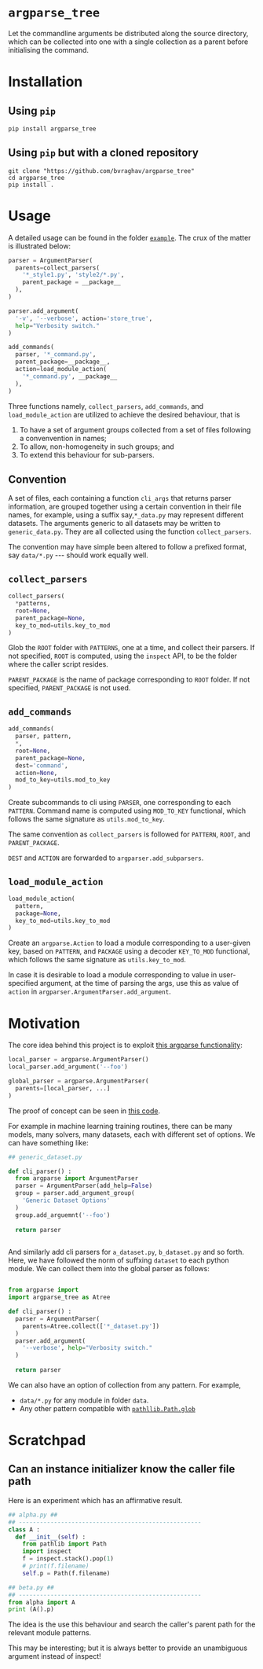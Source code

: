 # `argparse_tree` #

Let the commandline arguments be distributed along the
source directory, which can be collected into one with
a single collection as a parent before initialising the
command.

# Installation #

## Using `pip` ##
```shell
pip install argparse_tree
```

## Using `pip` but with a cloned repository ##
```shell
git clone "https://github.com/bvraghav/argparse_tree"
cd argparse_tree
pip install .
```

# Usage #

A detailed usage can be found in the folder
[`example`](./example). The crux of the matter is
illustrated below:

```python
parser = ArgumentParser(
  parents=collect_parsers(
    '*_style1.py', 'style2/*.py',
    parent_package = __package__
  ),
)

parser.add_argument(
  '-v', '--verbose', action='store_true',
  help="Verbosity switch."
)

add_commands(
  parser, '*_command.py',
  parent_package=__package__,
  action=load_module_action(
    '*_command.py', __package__
  ),
)
```

Three functions namely, `collect_parsers`,
`add_commands`, and `load_module_action` are utilized
to achieve the desired behaviour, that is

1. To have a set of argument groups collected from a
   set of files following a convenvention in names;
2. To allow, non-homogeneity in such groups; and
3. To extend this behaviour for sub-parsers.

## Convention ##
A set of files, each containing a function `cli_args`
that returns parser information, are grouped together
using a certain convention in their file names, for
example, using a suffix say,`*_data.py` may represent
different datasets. The arguments generic to all
datasets may be written to `generic_data.py`. They are
all collected using the function
`collect_parsers`. 

The convention may have simple been altered to follow a
prefixed format, say `data/*.py` --- should work
equally well.

## `collect_parsers` ##

```python
collect_parsers(
  *patterns, 
  root=None,
  parent_package=None,
  key_to_mod=utils.key_to_mod
)
```

Glob the `ROOT` folder with `PATTERNS`, one at a time,
and collect their parsers. If not specified, `ROOT` is
computed, using the `inspect` API, to be the folder
where the caller script resides. 

`PARENT_PACKAGE` is the name of package corresponding
to `ROOT` folder. If not specified, `PARENT_PACKAGE` is
not used.

## `add_commands` ##

```python
add_commands(
  parser, pattern, 
  *,
  root=None,
  parent_package=None,
  dest='command',
  action=None,
  mod_to_key=utils.mod_to_key
)
```

Create subcommands to cli using `PARSER`, one
corresponding to each `PATTERN`. Command name is
computed using `MOD_TO_KEY` functional, which follows
the same signature as `utils.mod_to_key`.

The same convention as `collect_parsers` is followed
for `PATTERN`, `ROOT`, and `PARENT_PACKAGE`.

`DEST` and `ACTION` are forwarded to
`argparser.add_subparsers`.


## `load_module_action` ##

```python
load_module_action(
  pattern,
  package=None,
  key_to_mod=utils.key_to_mod
)
```

Create an `argparse.Action` to load a module
corresponding to a user-given key, based on `PATTERN`,
and `PACKAGE` using a decoder `KEY_TO_MOD` functional,
which follows the same signature as `utils.key_to_mod`.

In case it is desirable to load a module corresponding
to value in user-specified argument, at the time of
parsing the args, use this as value of `action` in
`argparser.ArgumentParser.add_argument`.


# Motivation #

The core idea behind this project is to exploit [this
argparse
functionality](https://docs.python.org/3/library/argparse.html?highlight=parents#parents):

```python
local_parser = argparse.ArgumentParser()
local_parser.add_argument('--foo')

global_parser = argparse.ArgumentParser(
  parents=[local_parser, ...]
)
```
The proof of concept can be seen in [this code](./proof-of-concept.py).

For example in machine learning training routines,
there can be many models, many solvers, many datasets,
each with different set of options. We can have
something like:

```python
## generic_dataset.py

def cli_parser() :
  from argparse import ArgumentParser
  parser = ArgumentParser(add_help=False)
  group = parser.add_argument_group(
    'Generic Dataset Options'
  )
  group.add_arguemnt('--foo')
  
  return parser
  
```

And similarly add cli parsers for `a_dataset.py`,
`b_dataset.py` and so forth. Here, we have followed the
norm of suffxing `dataset` to each python module. We
can collect them into the global parser as follows:

```python

from argparse import 
import argparse_tree as Atree

def cli_parser() :
  parser = ArgumentParser(
    parents=Atree.collect(['*_dataset.py'])
  )
  parser.add_argument(
    '--verbose', help="Verbosity switch."
  )
  
  return parser
```

We can also have an option of collection from any
pattern. For example,

+ `data/*.py` for any module in folder `data`.
+ Any other pattern compatible with
  [`pathllib.Path.glob`](https://docs.python.org/3/library/pathlib.html?highlight=glob#pathlib.Path.glob)
  


# Scratchpad #

## Can an instance initializer know the caller file path ##
  
Here is an experiment which has an affirmative result.
```python
## alpha.py ##
## ----------------------------------------------------
class A :
  def __init__(self) :
    from pathlib import Path
    import inspect
    f = inspect.stack().pop(1)
    # print(f.filename)
    self.p = Path(f.filename)
```

```python
## beta.py ##
## ----------------------------------------------------
from alpha import A
print (A().p)
```

The idea is the use this behaviour and search the
caller's parent path for the relevant module patterns.

This may be interesting; but it is always better to
provide an unambiguous argument instead of inspect!
